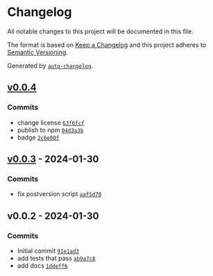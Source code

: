 # Changelog

All notable changes to this project will be documented in this file.

The format is based on [Keep a Changelog](https://keepachangelog.com/en/1.0.0/)
and this project adheres to [Semantic Versioning](https://semver.org/spec/v2.0.0.html).

Generated by [`auto-changelog`](https://github.com/CookPete/auto-changelog).

## [v0.0.4](https://github.com/nichoth/ephemeral-crypto/compare/v0.0.3...v0.0.4)

### Commits

- change license [`63f6fcf`](https://github.com/nichoth/ephemeral-crypto/commit/63f6fcf21015bb5d56645f01e7c03929cb5a04b6)
- publish to npm [`04d3a3b`](https://github.com/nichoth/ephemeral-crypto/commit/04d3a3b000e7844d15b6d42e270fdcb859b0dd5b)
- badge [`2c6e00f`](https://github.com/nichoth/ephemeral-crypto/commit/2c6e00f779c1cabb48082e30490c2d5ec5b9a948)

## [v0.0.3](https://github.com/nichoth/ephemeral-crypto/compare/v0.0.2...v0.0.3) - 2024-01-30

### Commits

- fix postversion script [`aaf5d70`](https://github.com/nichoth/ephemeral-crypto/commit/aaf5d700af10a7a88e545d8b451cc906e07e98d2)

## v0.0.2 - 2024-01-30

### Commits

- Initial commit [`91e1ad3`](https://github.com/nichoth/ephemeral-crypto/commit/91e1ad366a31002f947ec42ef1006fbc88048e2c)
- add tests that pass [`ab9a7c8`](https://github.com/nichoth/ephemeral-crypto/commit/ab9a7c895aa07e4e93a72a5ec697e8b0418188ad)
- add docs [`1ddeff6`](https://github.com/nichoth/ephemeral-crypto/commit/1ddeff600ba404aee5bef6fe55429631c69f7dbf)
